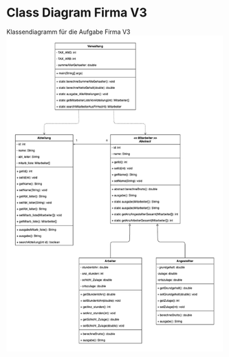 # Class Diagram Firma V3
Klassendiagramm für die Aufgabe Firma V3
![UML Klassendiagramm Firma V3](FirmaV3_ClassDiagram.png)
